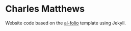 # Charles Matthews

Website code based on the [al-folio](https://github.com/alshedivat/al-folio) template using Jekyll.
